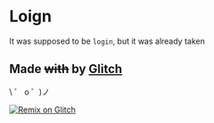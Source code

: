 # Loign

It was supposed to be `login`, but it was already taken

## Made ~~with~~ by [Glitch](https://glitch.com/)

\ ゜ o ゜)ノ

[![Remix on Glitch](https://cdn.glitch.com/2703baf2-b643-4da7-ab91-7ee2a2d00b5b%2Fremix-button.svg)](https://glitch.com/edit/#!/import/github/sample-text-here/loign)
